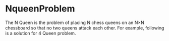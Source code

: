 # NqueenProblem
The N Queen is the problem of placing N chess queens on an N×N chessboard so that no two queens attack each other. For example, following is a solution for 4 Queen problem.

